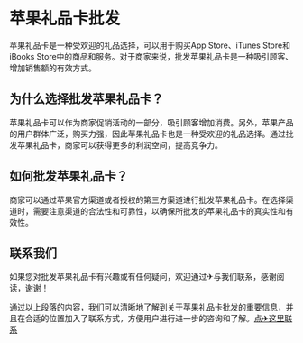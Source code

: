 # 苹果礼品卡批发

苹果礼品卡是一种受欢迎的礼品选择，可以用于购买App Store、iTunes Store和iBooks Store中的商品和服务。对于商家来说，批发苹果礼品卡是一种吸引顾客、增加销售额的有效方式。

## 为什么选择批发苹果礼品卡？

苹果礼品卡可以作为商家促销活动的一部分，吸引顾客增加消费。另外，苹果产品的用户群体广泛，购买力强，因此苹果礼品卡也是一种受欢迎的礼品选择。通过批发苹果礼品卡，商家可以获得更多的利润空间，提高竞争力。

## 如何批发苹果礼品卡？

商家可以通过苹果官方渠道或者授权的第三方渠道进行批发苹果礼品卡。在选择渠道时，需要注意渠道的合法性和可靠性，以确保所批发的苹果礼品卡的真实性和有效性。

## 联系我们

如果您对批发苹果礼品卡有兴趣或有任何疑问，欢迎通过✈与我们联系，感谢阅读，谢谢！

通过以上段落的内容，我们可以清晰地了解到关于苹果礼品卡批发的重要信息，并且在合适的位置加入了联系方式，方便用户进行进一步的咨询和了解。[点✈这里联系](https://k02.cc)